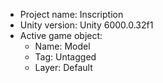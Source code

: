 <!-- UNITY CODE ASSIST INSTRUCTIONS START -->
- Project name: Inscription
- Unity version: Unity 6000.0.32f1
- Active game object:
  - Name: Model
  - Tag: Untagged
  - Layer: Default
<!-- UNITY CODE ASSIST INSTRUCTIONS END -->